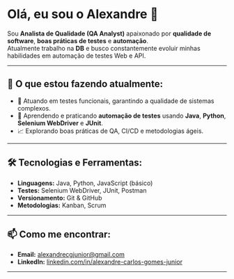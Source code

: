# Olá, eu sou o Alexandre 👋  

Sou **Analista de Qualidade (QA Analyst)** apaixonado por **qualidade de software**, **boas práticas de testes** e **automação**.  
Atualmente trabalho na **DB** e busco constantemente evoluir minhas habilidades em automação de testes Web e API.  

---

## 🚀 O que estou fazendo atualmente:
- 🔭 Atuando em testes funcionais, garantindo a qualidade de sistemas complexos.
- 🌱 Aprendendo e praticando **automação de testes** usando **Java**, **Python**, **Selenium WebDriver** e **JUnit**.
- 📈 Explorando boas práticas de QA, CI/CD e metodologias ágeis.  

---

## 🛠 Tecnologias e Ferramentas:
- **Linguagens:** Java, Python, JavaScript (básico)
- **Testes:** Selenium WebDriver, JUnit, Postman  
- **Versionamento:** Git & GitHub  
- **Metodologias:** Kanban, Scrum  

---

## 📫 Como me encontrar:
- **Email:** [alexandrecgjunior@gmail.com](mailto:alexandrecgjunior@gmail.com)
- **LinkedIn:** [linkedin.com/in/alexandre-carlos-gomes-junior](https://www.linkedin.com/in/alexandre-carlos-gomes-junior)  

---

 
